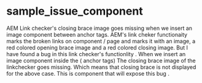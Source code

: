 # sample_issue_component
AEM Link checker's closing brace image goes missing when we insert an image component between anchor tags.
AEM's link cheker functionaity marks the broken links on component / page and marks it with an image, a red colored opening brace image and a red colored closing image.
But I have found a bug in this link checker's functionlity .
When we insert an image component inside the <a> </a> ( anchor tags) The closing brace image of the linkchecker goes missing. Which means that closing brace is not displayed for the above case.
This is component that will expose this bug .
